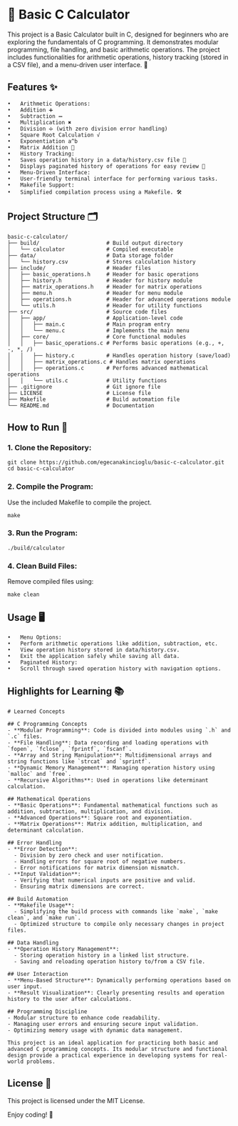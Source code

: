 # 🧮 Basic C Calculator

This project is a Basic Calculator built in C, designed for beginners who are exploring the fundamentals of C programming. It demonstrates modular programming, file handling, and basic arithmetic operations. The project includes functionalities for arithmetic operations, history tracking (stored in a CSV file), and a menu-driven user interface. 🚀

## Features ✨

	•	Arithmetic Operations:
	•	Addition ➕
	•	Subtraction ➖
	•	Multiplication ✖️
	•	Division ➗ (with zero division error handling)
	•	Square Root Calculation √
	•	Exponentiation a^b
	•	Matrix Addition 🧮
	•	History Tracking:
	•	Saves operation history in a data/history.csv file 📄
	•	Displays paginated history of operations for easy review 📜
	•	Menu-Driven Interface:
	•	User-friendly terminal interface for performing various tasks.
	•	Makefile Support:
	•	Simplified compilation process using a Makefile. 🛠️

## Project Structure 🗂️
```
basic-c-calculator/
├── build/                     # Build output directory
│   └── calculator             # Compiled executable
├── data/                      # Data storage folder
│   └── history.csv            # Stores calculation history
├── include/                   # Header files
│   ├── basic_operations.h     # Header for basic operations
│   ├── history.h              # Header for history module
│   ├── matrix_operations.h    # Header for matrix operations
│   ├── menu.h                 # Header for menu module
│   ├── operations.h           # Header for advanced operations module
│   └── utils.h                # Header for utility functions
├── src/                       # Source code files
│   ├── app/                   # Application-level code
│   │   ├── main.c             # Main program entry
│   │   └── menu.c             # Implements the main menu
│   ├── core/                  # Core functional modules
│   │   ├── basic_operations.c # Performs basic operations (e.g., +, -, *, /)
│   │   ├── history.c          # Handles operation history (save/load)
│   │   ├── matrix_operations.c # Handles matrix operations
│   │   ├── operations.c       # Performs advanced mathematical operations
│   │   └── utils.c            # Utility functions
├── .gitignore                 # Git ignore file
├── LICENSE                    # License file
├── Makefile                   # Build automation file
└── README.md                  # Documentation
```

## How to Run 🚀

### 1. Clone the Repository:
```
git clone https://github.com/egecanakincioglu/basic-c-calculator.git
cd basic-c-calculator
```

### 2. Compile the Program:
Use the included Makefile to compile the project.
```
make
```

### 3. Run the Program:
```
./build/calculator
```

### 4. Clean Build Files:
Remove compiled files using:
```
make clean
```

## Usage 🖥️

	•	Menu Options:
	•	Perform arithmetic operations like addition, subtraction, etc.
	•	View operation history stored in data/history.csv.
	•	Exit the application safely while saving all data.
	•	Paginated History:
	•	Scroll through saved operation history with navigation options.

## Highlights for Learning 📚


	# Learned Concepts
	
	## C Programming Concepts
	- **Modular Programming**: Code is divided into modules using `.h` and `.c` files.
	- **File Handling**: Data recording and loading operations with `fopen`, `fclose`, `fprintf`, `fscanf`.
	- **Array and String Manipulation**: Multidimensional arrays and string functions like `strcat` and `sprintf`.
	- **Dynamic Memory Management**: Managing operation history using `malloc` and `free`.
	- **Recursive Algorithms**: Used in operations like determinant calculation.
	
	## Mathematical Operations
	- **Basic Operations**: Fundamental mathematical functions such as addition, subtraction, multiplication, and division.
	- **Advanced Operations**: Square root and exponentiation.
	- **Matrix Operations**: Matrix addition, multiplication, and determinant calculation.
	
	## Error Handling
	- **Error Detection**:
	  - Division by zero check and user notification.
	  - Handling errors for square root of negative numbers.
	  - Error notifications for matrix dimension mismatch.
	- **Input Validation**:
	  - Verifying that numerical inputs are positive and valid.
	  - Ensuring matrix dimensions are correct.
	
	## Build Automation
	- **Makefile Usage**:
	  - Simplifying the build process with commands like `make`, `make clean`, and `make run`.
	  - Optimized structure to compile only necessary changes in project files.
	
	## Data Handling
	- **Operation History Management**:
	  - Storing operation history in a linked list structure.
	  - Saving and reloading operation history to/from a CSV file.
	
	## User Interaction
	- **Menu-Based Structure**: Dynamically performing operations based on user input.
	- **Result Visualization**: Clearly presenting results and operation history to the user after calculations.
	
	## Programming Discipline
	- Modular structure to enhance code readability.
	- Managing user errors and ensuring secure input validation.
	- Optimizing memory usage with dynamic data management.
	
	This project is an ideal application for practicing both basic and advanced C programming concepts. Its modular structure and functional design provide a practical experience in developing systems for real-world problems.

## License 📜

This project is licensed under the MIT License.

Enjoy coding! 🎉
